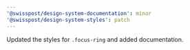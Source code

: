```yaml
---
'@swisspost/design-system-documentation': minor
'@swisspost/design-system-styles': patch
---
```


Updated the styles for `.focus-ring` and added documentation.
